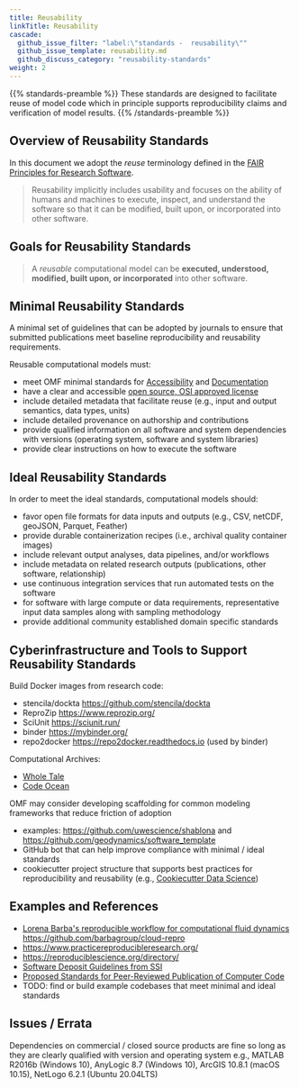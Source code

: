 ```yaml
---
title: Reusability
linkTitle: Reusability
cascade:
  github_issue_filter: "label:\"standards -  reusability\""
  github_issue_template: reusability.md
  github_discuss_category: "reusability-standards"
weight: 2
---
```


{{% standards-preamble %}}
These standards are designed to facilitate reuse of model code which in principle supports reproducibility claims and verification of model results.
{{% /standards-preamble %}}

## Overview of Reusability Standards

In this document we adopt the <em>reuse</em> terminology defined in the [FAIR Principles for Research Software](https://www.rd-alliance.org/group/fair-research-software-fair4rs-wg/outcomes/fair-principles-research-software-fair4rs). 

> Reusability implicitly includes usability and focuses on the ability of humans and machines to execute, inspect, and understand the software so that it can be modified, built upon, or incorporated into other software.

## Goals for Reusability Standards

> A <em>reusable</em> computational model can be <b>executed, understood, modified, built upon, or incorporated</b> into other software. 

## Minimal Reusability Standards 

A minimal set of guidelines that can be adopted by journals to ensure that submitted publications meet baseline reproducibility and reusability requirements. 

Reusable computational models must:

- meet OMF minimal standards for <a href='{{< relref "/standards/accessibility" >}}'>Accessibility</a> and <a href='{{< relref "/standards/documentation" >}}'>Documentation</a>
- have a clear and accessible [open source, OSI approved license](https://choosealicense.com/)
- include detailed metadata that facilitate reuse (e.g., input and output semantics, data types, units)
- include detailed provenance on authorship and contributions
- provide qualified information on all software and system dependencies with versions (operating system, software and system libraries)
- provide clear instructions on how to execute the software

## Ideal Reusability Standards

In order to meet the ideal standards, computational models should:

- favor open file formats for data inputs and outputs (e.g., CSV, netCDF, geoJSON, Parquet, Feather)
- provide durable containerization recipes (i.e., archival quality container images)
- include relevant output analyses, data pipelines, and/or workflows
- include metadata on related research outputs (publications, other software, relationship)
- use continuous integration services that run automated tests on the software
- for software with large compute or data requirements, representative input data samples along with sampling methodology
- provide additional community established domain specific standards

## Cyberinfrastructure and Tools to Support Reusability Standards

Build Docker images from research code:
- stencila/dockta https://github.com/stencila/dockta
- ReproZip https://www.reprozip.org/
- SciUnit https://sciunit.run/
- binder https://mybinder.org/
- repo2docker https://repo2docker.readthedocs.io (used by binder)

Computational Archives:
- [Whole Tale](https://wholetale.org/)
- [Code Ocean](https://codeocean.com/)

OMF may consider developing scaffolding for common modeling frameworks that reduce friction of adoption
  - examples: https://github.com/uwescience/shablona and https://github.com/geodynamics/software_template
  - GitHub bot that can help improve compliance with minimal / ideal standards
  - cookiecutter project structure that supports best practices for reproducibility and reusability (e.g., [Cookiecutter Data Science](http://drivendata.github.io/cookiecutter-data-science/))

## Examples and References

- [Lorena Barba's reproducible workflow for computational fluid dynamics](https://doi.org/10.5281/zenodo.2642710) https://github.com/barbagroup/cloud-repro 
- https://www.practicereproducibleresearch.org/
- https://reproduciblescience.org/directory/
- [Software Deposit Guidelines from SSI](https://softwaresaved.github.io/software-deposit-guidance/HowToDescribeSoftwareDeposit.html)
- [Proposed Standards for Peer-Reviewed Publication of Computer Code](https://doi.org/10.2134/agronj2015.0481)
- TODO: find or build example codebases that meet minimal and ideal standards 

## Issues / Errata

Dependencies on commercial / closed source products are fine so long as they are clearly qualified with version and operating system e.g., MATLAB R2016b (Windows 10), AnyLogic 8.7 (Windows 10), ArcGIS 10.8.1 (macOS 10.15), NetLogo 6.2.1 (Ubuntu 20.04LTS)
